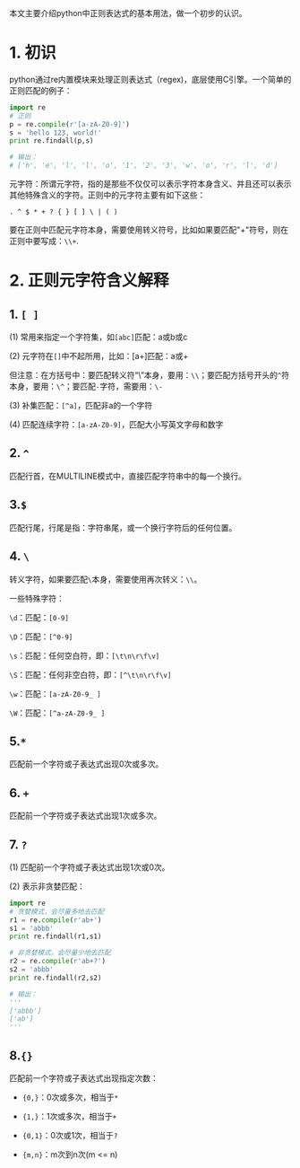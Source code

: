 本文主要介绍python中正则表达式的基本用法，做一个初步的认识。

# 1. 初识

python通过re内置模块来处理正则表达式（regex)，底层使用C引擎。一个简单的正则匹配的例子：


```python
import re
# 正则
p = re.compile(r'[a-zA-Z0-9]')
s = 'hello 123, world!'
print re.findall(p,s)

# 输出：
# ['h', 'e', 'l', 'l', 'o', '1', '2', '3', 'w', 'o', 'r', 'l', 'd']
```

元字符：所谓元字符，指的是那些不仅仅可以表示字符本身含义、并且还可以表示其他特殊含义的字符。正则中的元字符主要有如下这些：

`. ^ $ * + ? { } [ ] \ | ( )`

要在正则中匹配元字符本身，需要使用转义符号，比如如果要匹配"+"符号，则在正则中要写成：`\\+`.

# 2. 正则元字符含义解释

## 1. `[ ]`

(1) 常用来指定一个字符集，如`[abc]`匹配：a或b或c

(2) 元字符在`[]`中不起所用，比如：[a+]匹配：a或+

但注意：在方括号中：要匹配转义符“\”本身，要用：`\\`；要匹配方括号开头的`^`符本身，要用：`\^`；要匹配`-`字符，需要用：`\-`

(3) 补集匹配：`[^a]`，匹配非a的一个字符

(4) 匹配连续字符：`[a-zA-Z0-9]`，匹配大小写英文字母和数字

## 2. `^`

匹配行首，在MULTILINE模式中，直接匹配字符串中的每一个换行。

## 3.`$`

匹配行尾，行尾是指：字符串尾，或一个换行字符后的任何位置。

## 4. `\`

转义字符，如果要匹配`\`本身，需要使用再次转义：`\\`。

一些特殊字符：

`\d`：匹配：`[0-9]`

`\D`：匹配：`[^0-9]`

`\s`：匹配：任何空白符，即：`[\t\n\r\f\v]`

`\S`：匹配：任何非空白符，即：`[^\t\n\r\f\v]`

`\w`：匹配：`[a-zA-Z0-9_ ]`

`\W`：匹配：`[^a-zA-Z0-9_ ]`

## 5.`*`

匹配前一个字符或子表达式出现0次或多次。

## 6. `+`

匹配前一个字符或子表达式出现1次或多次。

## 7. `?`

(1) 匹配前一个字符或子表达式出现1次或0次。

(2) 表示非贪婪匹配：

```python
import re
# 贪婪模式，会尽量多地去匹配
r1 = re.compile(r'ab+')
s1 = 'abbb'
print re.findall(r1,s1)

# 非贪婪模式，会尽量少地去匹配
r2 = re.compile(r'ab+?')
s2 = 'abbb'
print re.findall(r2,s2)

# 输出：
'''
['abbb']
['ab']
'''
```

## 8.`{}`

匹配前一个字符或子表达式出现指定次数：

* `{0,}`：0次或多次，相当于`*`

* `{1,}`：1次或多次，相当于`+`

* `{0,1}`：0次或1次，相当于`?`

* `{m,n}`：m次到n次(m <= n)

